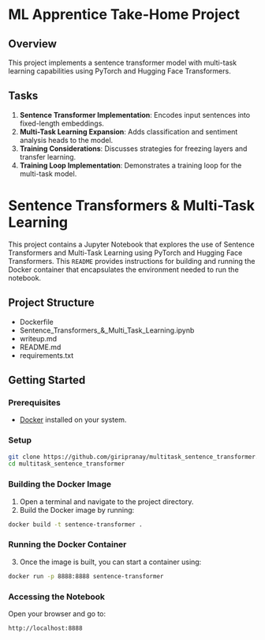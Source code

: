 # ML Apprentice Take-Home Project

## Overview

This project implements a sentence transformer model with multi-task learning capabilities using PyTorch and Hugging Face Transformers.

## Tasks

1. **Sentence Transformer Implementation**: Encodes input sentences into fixed-length embeddings.
2. **Multi-Task Learning Expansion**: Adds classification and sentiment analysis heads to the model.
3. **Training Considerations**: Discusses strategies for freezing layers and transfer learning.
4. **Training Loop Implementation**: Demonstrates a training loop for the multi-task model.



# Sentence Transformers & Multi-Task Learning

This project contains a Jupyter Notebook that explores the use of Sentence Transformers and Multi-Task Learning using PyTorch and Hugging Face Transformers. This `README` provides instructions for building and running the Docker container that encapsulates the environment needed to run the notebook.

##  Project Structure

* Dockerfile
* Sentence_Transformers_&_Multi_Task_Learning.ipynb
* writeup.md
* README.md
* requirements.txt

##  Getting Started

### Prerequisites

- [Docker](https://docs.docker.com/get-docker/) installed on your system.

### Setup

```bash
git clone https://github.com/giripranay/multitask_sentence_transformer.git
cd multitask_sentence_transformer
```

### Building the Docker Image

1. Open a terminal and navigate to the project directory.
2. Build the Docker image by running:

```bash
docker build -t sentence-transformer .
```

### Running the Docker Container
3. Once the image is built, you can start a container using:
```bash
docker run -p 8888:8888 sentence-transformer
```
### Accessing the Notebook

Open your browser and go to:

```bash
http://localhost:8888
```

